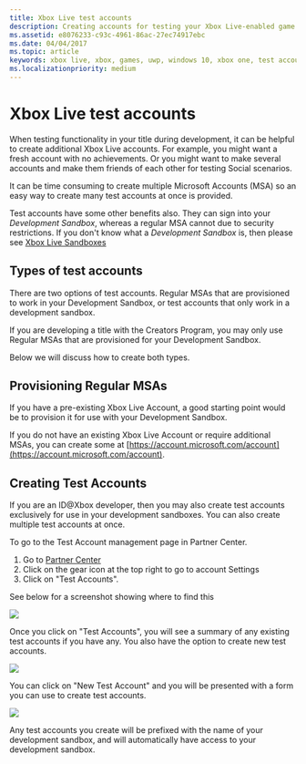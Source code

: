 ```yaml
---
title: Xbox Live test accounts
description: Creating accounts for testing your Xbox Live-enabled game during development.
ms.assetid: e8076233-c93c-4961-86ac-27ec74917ebc
ms.date: 04/04/2017
ms.topic: article
keywords: xbox live, xbox, games, uwp, windows 10, xbox one, test account
ms.localizationpriority: medium
---
```

# Xbox Live test accounts

When testing functionality in your title during development, it can be helpful to create additional Xbox Live accounts.  For example, you might want a fresh account with no achievements.  Or you might want to make several accounts and make them friends of each other for testing Social scenarios.

It can be time consuming to create multiple Microsoft Accounts (MSA) so an easy way to create many test accounts at once is provided.

Test accounts have some other benefits also.  They can sign into your *Development Sandbox*, whereas a regular MSA cannot due to security restrictions.  If you don't know what a *Development Sandbox* is, then please see [Xbox Live Sandboxes](xbox-live-sandboxes.md)

## Types of test accounts

There are two options of test accounts.  Regular MSAs that are provisioned to work in your Development Sandbox, or test accounts that only work in a development sandbox.

If you are developing a title with the Creators Program, you may only use Regular MSAs that are provisioned for your Development Sandbox.

Below we will discuss how to create both types.

## Provisioning Regular MSAs

If you have a pre-existing Xbox Live Account, a good starting point would be to provision it for use with your Development Sandbox.

If you do not have an existing Xbox Live Account or require additional MSAs, you can create some at [https://account.microsoft.com/account](https://account.microsoft.com/account).

## Creating Test Accounts

If you are an ID@Xbox developer, then you may also create test accounts exclusively for use in your development sandboxes.  You can also create multiple test accounts at once.

To go to the Test Account management page in Partner Center.
1. Go to [Partner Center](https://partner.microsoft.com/dashboard)
2. Click on the gear icon at the top right to go to account Settings
3. Click on "Test Accounts".

See below for a screenshot showing where to find this

![](images/getting_started/devcenter_testaccount_nav.png)

Once you click on "Test Accounts", you will see a summary of any existing test accounts if you have any.  You also have the option to create new test accounts.

![](images/getting_started/devcenter_testaccount_summary.png)

You can click on "New Test Account" and you will be presented with a form you can use to create test accounts.

![](images/getting_started/devcenter_testaccount_new.png)

Any test accounts you create will be prefixed with the name of your development sandbox, and will automatically have access to your development sandbox.
